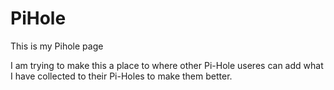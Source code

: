 # PiHole
This is my Pihole page

I am trying to make this a place to where other Pi-Hole useres can add what I have collected to their Pi-Holes to make them better.
